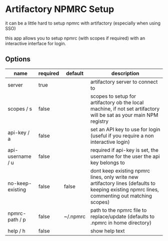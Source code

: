 # Artifactory NPMRC Setup

it can be a little hard to setup npmrc with artifactory (especially when
using SSO)

this app allows you to setup npmrc (with scopes if required) with an
interactive interface for login.

## Options
| name | required | default | description |
| ---- | -------- | ------- | ----------- |
| server | true |    | artifactory server to connect to |
| scopes / s | false |   | scopes to setup for artifactory ob the local machine, if not set artifactory will be sat as your main NPM registry |
| api-key / a | false |  | set an API key to use for login (useful if you require a non interactive login) |
| api-username / u | false | | required if api-key is set, the username for the user the api key belongs to |
| no-keep-existing | false | false | dont keep existing npmrc lines, only write new artifactory lines (defaults to keeping existing npmrc lines, commenting out matching scopes) |
| npmrc-path / p | false | ~/.npmrc | path to the npmrc file to replace/update (defaults to .npmrc in home directory) |
| help / h | false | | show help text |
